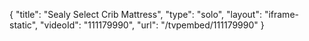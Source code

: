 {
    "title": "Sealy Select Crib Mattress",
    "type": "solo",
    "layout": "iframe-static",
    "videoId": "111179990",
    "url": "\/tvpembed\/111179990"
}